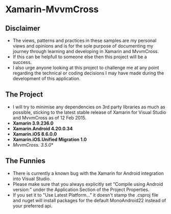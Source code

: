 # Xamarin-MvvmCross


## Disclaimer

> 
- The views, patterns and practices in these samples are my personal views and opinions and is for the sole purpose of documenting my journey through learning and developing in Xamarin and MvvmCross.
- If this can be helpfull to someone else then this project will be a success.
- I also urge anyone looking at this project to challenge me at any point regarding the technical or coding decisions I may have made during the development of this application.

## The Project

- I will try to minimise any dependencies on 3rd party libraries as much as possible, sticking to the latest stable release of Xamarin for Visual Studio and MvvmCross as of 12 Feb 2015.
- **Xamarin 3.9.236.0**
- **Xamarin.Android 4.20.0.34**
- **Xamarin.iOS 8.6.0.0**
- **Xamarin.iOS.Unified Migration 1.0**
- **MvvmCross.* 3.5.0**

## The Funnies

- There is currently a known bug with the Xamarin for Android integration into Visual Studio.
- Please make sure that you always explicitly set "Compile using Android version:" under the Application Section of the Project Properties.
- If you set it to "Use Latest Platform..." it doesn't stamp the .csproj file and nuget will install packages for the default MonoAndroid22 instead of your preferred api.